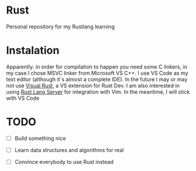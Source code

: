 # Rust
Personal repository for my Rustlang learning

# Instalation
Apparently. in order for compilation to happen you need some C linkers, in my case I chose MSVC linker from Microsoft VS C++.
I use VS Code as my text editor (although it´s almost a complete IDE). In the future I may or may not use [Visual Rust](https://marketplace.visualstudio.com/items?itemName=vosen.VisualRust), a VS extension for Rust Dev. I am also interested in using [Rust Lang Server](https://github.com/rust-lang/rls) for integration with Vim. In the meantime, I will stick with VS Code

# TODO
-[ ] Build something nice
-[ ] Learn data structures and algorithms for real
-[ ] Convince everybody to use Rust instead

